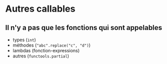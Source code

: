 # Autres callables

## Il n'y a pas que les fonctions qui sont appelables

- types (`int`)
- méthodes (`"abc".replace("c", "d")`)
- lambdas (fonction-expressions)
- autres (`functools.partial`)
